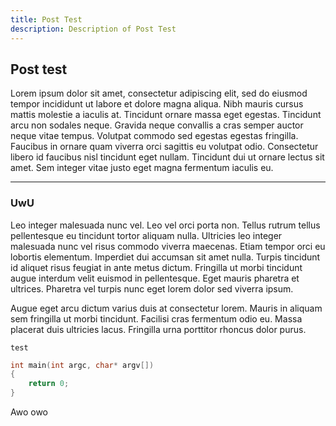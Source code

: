 ```yaml
---
title: Post Test
description: Description of Post Test
---
```


## Post test

Lorem ipsum dolor sit amet, consectetur adipiscing elit, sed do eiusmod tempor incididunt ut labore et dolore magna aliqua. Nibh mauris cursus mattis molestie a iaculis at. Tincidunt ornare massa eget egestas. Tincidunt arcu non sodales neque. Gravida neque convallis a cras semper auctor neque vitae tempus. Volutpat commodo sed egestas egestas fringilla. Faucibus in ornare quam viverra orci sagittis eu volutpat odio. Consectetur libero id faucibus nisl tincidunt eget nullam. Tincidunt dui ut ornare lectus sit amet. Sem integer vitae justo eget magna fermentum iaculis eu.


---


### UwU

Leo integer malesuada nunc vel. Leo vel orci porta non. Tellus rutrum tellus pellentesque eu tincidunt tortor aliquam nulla. Ultricies leo integer malesuada nunc vel risus commodo viverra maecenas. Etiam tempor orci eu lobortis elementum. Imperdiet dui accumsan sit amet nulla. Turpis tincidunt id aliquet risus feugiat in ante metus dictum. Fringilla ut morbi tincidunt augue interdum velit euismod in pellentesque. Eget mauris pharetra et ultrices. Pharetra vel turpis nunc eget lorem dolor sed viverra ipsum. 

Augue eget arcu dictum varius duis at consectetur lorem. Mauris in aliquam sem fringilla ut morbi tincidunt. Facilisi cras fermentum odio eu. Massa placerat duis ultricies lacus. Fringilla urna porttitor rhoncus dolor purus.

`test`

```C
int main(int argc, char* argv[]) 
{
    return 0;
}
```

Awo owo